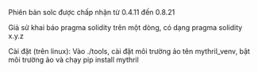 Phiên bản solc được chấp nhận từ 0.4.11 đến 0.8.21

Giả sử khai báo pragma solidity trên một dòng, có dạng pragma solidity x.y.z


Cài đặt (trên linux):
Vào ./tools, cài đặt môi trường ảo tên mythril_venv, bật môi trường ảo và chạy pip install mythril

